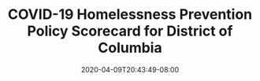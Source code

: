 ---
title: "COVID-19 Homelessness Prevention Policy Scorecard for District of Columbia"
date: 2020-04-09T20:43:49-08:00
layout: single
type: covid-policy-rankings
state_abbrev: dc # use state abbreviation.
state_title: District of Columbia
photoCredit:
hasSubnav: true
socialDescription: COVID-19 Homelessness Prevention Policy Scorecard for District of Columbia
description: See how Washington, DC ranks in our nationwide scorecard of homelessness prevention policies in response to COVID-19.
url: /covid-policy-rankings/dc
aliases:
    - /covid-policy-rankings/dc
    - /covid-policy-rankings/district-of-columbia
    - /es/covid-policy-rankings/dc
    - /es/covid-policy-rankings/district-of-columbia
---